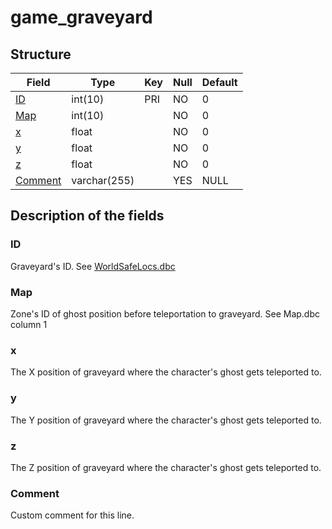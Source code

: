 # game_graveyard

## Structure

| Field                       | Type         |  Key | Null | Default |
|-----------------------------|--------------|------|------|---------|
| [ID](#id)                   | int(10)      |  PRI | NO   | 0       |
| [Map](#map)                 | int(10)      |      | NO   | 0       |
| [x](#x)                     | float        |      | NO   | 0       |
| [y](#y)                     | float        |      | NO   | 0       |
| [z](#z)                     | float        |      | NO   | 0       |
| [Comment](#comment)         | varchar(255) |      | YES  | NULL    |

## Description of the fields

### ID
Graveyard's ID. See [WorldSafeLocs.dbc](../../dbc/WorldSafeLocs.md)

### Map
Zone's ID of ghost position before teleportation to graveyard. See Map.dbc column 1

### x

The X position of graveyard where the character's ghost gets teleported to.

### y

The Y position of graveyard where the character's ghost gets teleported to.

### z

The Z position of graveyard where the character's ghost gets teleported to.

### Comment

Custom comment for this line.

